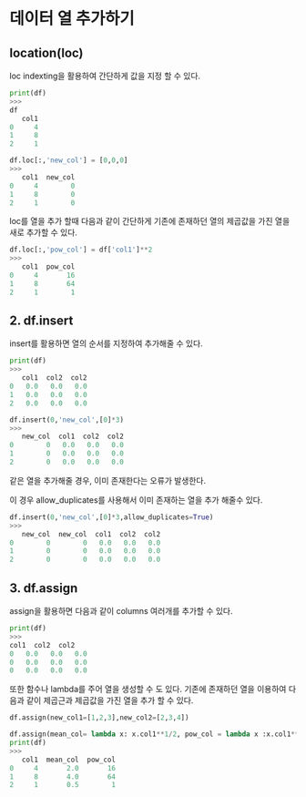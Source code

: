 # 데이터 열 추가하기

## location(loc)
loc indexting을 활용하여 간단하게 값을 지정 할 수 있다.
```python
print(df)
>>>
df
   col1
0     4
1     8
2     1

df.loc[:,'new_col'] = [0,0,0]
>>>
   col1  new_col
0     4        0
1     8        0
2     1        0
```
loc를 열을 추가 할때 다음과 같이 간단하게 기존에 존재하던 열의 제곱값을 가진 열을 새로 추가할 수 있다.
```python
df.loc[:,'pow_col'] = df['col1']**2
>>>
   col1  pow_col
0     4       16
1     8       64
2     1        1
```
## 2. df.insert 
insert를 활용하면 열의 순서를 지정하여 추가해줄 수 있다.
```python
print(df)
>>>
   col1  col2  col2
0   0.0   0.0   0.0
1   0.0   0.0   0.0
2   0.0   0.0   0.0
```

```python
df.insert(0,'new_col',[0]*3)
>>>
   new_col  col1  col2  col2
0        0   0.0   0.0   0.0
1        0   0.0   0.0   0.0
2        0   0.0   0.0   0.0
```
같은 열을 추가해줄 경우, 이미 존재한다는 오류가 발생한다.

이 경우 allow_duplicates를 사용해서 이미 존재하는 열을 추가 해줄수 있다.
```python
df.insert(0,'new_col',[0]*3,allow_duplicates=True)
>>>
   new_col  new_col  col1  col2  col2
0        0        0   0.0   0.0   0.0
1        0        0   0.0   0.0   0.0
2        0        0   0.0   0.0   0.0
```
## 3. df.assign
assign을 활용하면 다음과 같이 columns 여러개를 추가할 수 있다.
```python
print(df)
>>>
col1  col2  col2
0   0.0   0.0   0.0
0   0.0   0.0   0.0
0   0.0   0.0   0.0
```
또한 함수나 lambda를 주어 열을 생성할 수 도 있다.
기존에 존재하던 열을 이용하여 다음과 같이 제곱근과 제곱값을 가진 열을 추가 할 수 있다.
```python
df.assign(new_col1=[1,2,3],new_col2=[2,3,4])

df.assign(mean_col= lambda x: x.col1**1/2, pow_col = lambda x :x.col1**2 )
print(df)
>>>
   col1  mean_col  pow_col
0     4       2.0       16
1     8       4.0       64
2     1       0.5        1
```




